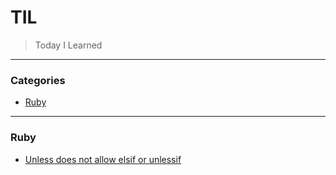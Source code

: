 # TIL

> Today I Learned

---

### Categories

* [Ruby](#ruby)

---

### Ruby

- [Unless does not allow elsif or unlessif](ruby/no-unless-elsif.md)
